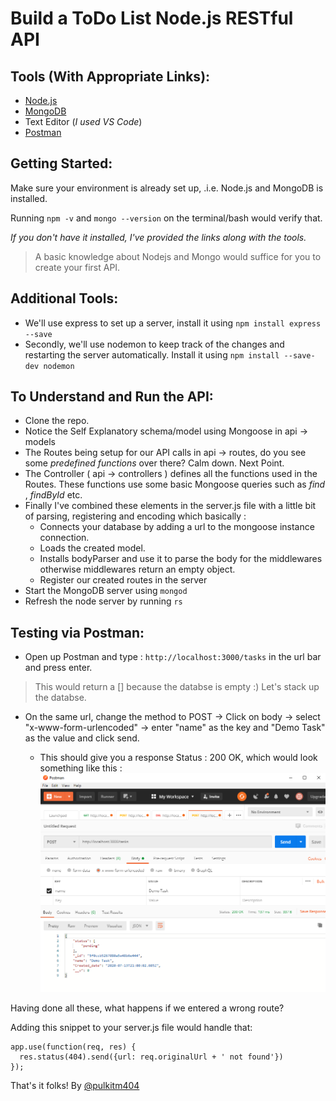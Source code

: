 # Build a ToDo List Node.js RESTful API

## Tools (With Appropriate Links):
* [Node.js](https://nodejs.org/en/)
* [MongoDB](https://docs.mongodb.com/manual/tutorial/install-mongodb-on-windows/)
* Text Editor (_I used VS Code_)
* [Postman](https://www.postman.com/downloads/)

## Getting Started:

Make sure your environment is already set up, .i.e. Node.js and MongoDB is installed.

Running ``` npm -v ``` and ``` mongo --version ``` on the terminal/bash would verify that.

_If you don't have it installed, I've provided the links along with the tools._

>A basic knowledge about Nodejs and Mongo would suffice for you to create your first API.

## Additional Tools:

* We'll use express to set up a server, install it using ``` npm install express --save ```
* Secondly, we'll use nodemon to keep track of the changes and restarting the server automatically. Install it using ``` npm install --save-dev nodemon ```

## To Understand and Run the API:

* Clone the repo.
* Notice the Self Explanatory schema/model using Mongoose in api -> models
* The Routes being setup for our API calls in api -> routes, do you see some _predefined functions_ over there? Calm down. Next Point.
* The Controller ( api -> controllers ) defines all the functions used in the Routes. These functions use some basic Mongoose queries such as _find_ , _findById_ etc.
* Finally I've combined these elements in the server.js file with a little bit of parsing, registering and encoding which basically :
    * Connects your database by adding a url to the mongoose instance connection.
    * Loads the created model.
    * Installs bodyParser and use it to parse the body for the middlewares otherwise middlewares return an empty object.
    * Register our created routes in the server
* Start the MongoDB server using ``` mongod ```
* Refresh the node server by running ``` rs ```

## Testing via Postman:

* Open up Postman and type : ``` http://localhost:3000/tasks ``` in the url bar and press enter.
> This would return a [] because the databse is empty :) Let's stack up the databse.

* On the same url, change the method to POST -> Click on body -> select "x-www-form-urlencoded" -> enter "name" as the key and "Demo Task" as the value and click send.

    * This should give you a response Status : 200 OK, which would look something like this :
    ![Demo](/demo.png)


Having done all these, what happens if we entered a wrong route? 

Adding this snippet to your server.js file would handle that:
``` 
app.use(function(req, res) {
  res.status(404).send({url: req.originalUrl + ' not found'})
});
```
That's it folks! 
By [@pulkitm404](https://github.com/pulkitm404)
